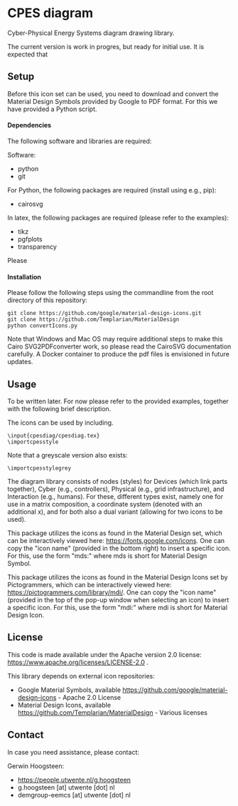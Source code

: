 # CPES diagram
Cyber-Physical Energy Systems diagram drawing library.

The current version is work in progres, but ready for initial use. It is expected that 

## Setup
Before this icon set can be used, you need to download and convert the Material Design Symbols provided by Google to PDF format. For this we have provided a Python script.

#### Dependencies
The following software and libraries are required:

Software:
- python
- git

For Python, the following packages are required (install using e.g., pip):
- cairosvg

In latex, the following packages are required (please refer to the examples):
- tikz
- pgfplots
- transparency


Please 

#### Installation
Please follow the following steps using the commandline from the root directory of this repository:

    git clone https://github.com/google/material-design-icons.git
    git clone https://github.com/Templarian/MaterialDesign
    python convertIcons.py

Note that Windows and Mac OS may require additional steps to make this Cairo SVG2PDFconverter work, so please read the CairoSVG documentation carefully. A Docker container to produce the pdf files is envisioned in future updates.

## Usage
To be written later. For now please refer to the provided examples, together with the following brief description.

The icons can be used by including.
    
    \input{cpesdiag/cpesdiag.tex}
    \importcpesstyle
    
Note that a greyscale version also exists:

    \importcpesstylegrey

The diagram library consists of nodes (styles) for Devices (which link parts together), Cyber (e.g., controllers), Physical (e.g., grid infrastructure), and Interaction (e.g., humans). For these, different types exist, namely one for use in a matrix composition, a coordinate system (denoted with an additional x), and for both also a dual variant (allowing for two icons to be used).

This package utilizes the icons as found in the Material Design set, which can be interactively viewed here: https://fonts.google.com/icons. One can copy the "icon name" (provided in the bottom right) to insert a specific icon. For this, use the form "mds:<icon name>" where mds is short for Material Design Symbol.


This package utilizes the icons as found in the Material Design Icons set by Pictogrammers, which can be interactively viewed here: https://pictogrammers.com/library/mdi/. One can copy the "icon name" (provided in the top of the pop-up window when selecting an icon) to insert a specific icon. For this, use the form "mdi:<icon name>" where mdi is short for Material Design Icon.


## License

This code is made available under the Apache version 2.0 license: https://www.apache.org/licenses/LICENSE-2.0 .

This library depends on external icon repositories:
- Google Material Symbols, available https://github.com/google/material-design-icons - Apache 2.0 License
- Material Design Icons, available https://github.com/Templarian/MaterialDesign - Various licenses

## Contact
In case you need assistance, please contact:

Gerwin Hoogsteen:
- https://people.utwente.nl/g.hoogsteen
- g.hoogsteen [at] utwente [dot] nl
- demgroup-eemcs [at] utwente [dot] nl
